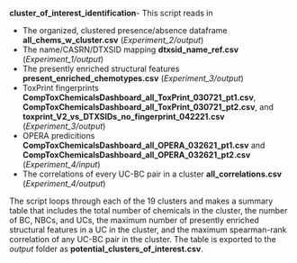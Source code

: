 **cluster_of_interest_identification**- This script reads in

- The organized, clustered presence/absence dataframe **all_chems_w_cluster.csv** (*Experiment_2/output*)
- The name/CASRN/DTXSID mapping **dtxsid_name_ref.csv** (*Experiment_1/output*)
- The presently enriched structural features **present_enriched_chemotypes.csv** (*Experiment_3/output*)
- ToxPrint fingerprints **CompToxChemicalsDashboard_all_ToxPrint_030721_pt1.csv**, **CompToxChemicalsDashboard_all_ToxPrint_030721_pt2.csv**, and **toxprint_V2_vs_DTXSIDs_no_fingerprint_042221.csv** (*Experiment_3/output*)
-  OPERA predicitions **CompToxChemicalsDashboard_all_OPERA_032621_pt1.csv** and **CompToxChemicalsDashboard_all_OPERA_032621_pt2.csv** (*Experiment_4/input*)
-  The correlations of every UC-BC pair in a cluster **all_correlations.csv** (*Experiment_4/output*)

The script loops through each of the 19 clusters and makes a summary table that includes the total number of chemicals in the cluster, the number of BC, NBCs, and UCs, the maximum number of presently enriched structural features in a UC in the cluster, and the maximum spearman-rank correlation of any UC-BC pair in the cluster. The table is exported to the *output* folder as **potential_clusters_of_interest.csv**.
